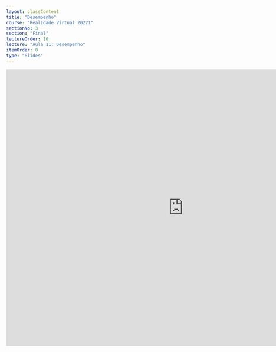 ```yaml
---
layout: classContent
title: "Desempenho"
course: "Realidade Virtual 20221"
sectionNo: 3
section: "Final"
lectureOrder: 10
lecture: "Aula 11: Desempenho"
itemOrder: 0
type: "Slides"
---
```


<iframe src="https://docs.google.com/presentation/d/e/2PACX-1vRrpsTUZXFrqr-y-J9th_kKnZJCzKX7VMlcR516ZAPzX09Fm2j3XONOWnz8tMK5fW8-nn4qZxRcZlqm/embed?start=false&loop=false&delayms=3000" frameborder="0" width="960" height="749" allowfullscreen="true" mozallowfullscreen="true" webkitallowfullscreen="true"></iframe>
